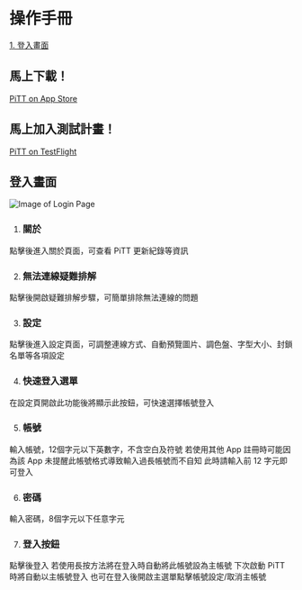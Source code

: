 # 操作手冊
[1. 登入畫面](#登入畫面)

## 馬上下載！
[PiTT on App Store](https://itunes.apple.com/app/id1345822611)

## 馬上加入測試計畫！
[PiTT on TestFlight](https://testflight.apple.com/join/TDrhSSs0)

## 登入畫面

![Image of Login Page](https://kimieno.github.io/ios.pitt/images/login_page.png)

1. ### 關於 
點擊後進入關於頁面，可查看 PiTT 更新紀錄等資訊

2. ### 無法連線疑難排解
點擊後開啟疑難排解步驟，可簡單排除無法連線的問題

3. ### 設定
點擊後進入設定頁面，可調整連線方式、自動預覽圖片、調色盤、字型大小、封鎖名單等各項設定

4. ### 快速登入選單
在設定頁開啟此功能後將顯示此按鈕，可快速選擇帳號登入

5. ### 帳號
輸入帳號，12個字元以下英數字，不含空白及符號
若使用其他 App 註冊時可能因為該 App 未提醒此帳號格式導致輸入過長帳號而不自知
此時請輸入前 12 字元即可登入

6. ### 密碼
輸入密碼，8個字元以下任意字元

7. ### 登入按鈕
點擊後登入
若使用長按方法將在登入時自動將此帳號設為主帳號
下次啟動 PiTT 時將自動以主帳號登入
也可在登入後開啟主選單點擊帳號設定/取消主帳號
